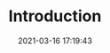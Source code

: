 ---
title: Introduction
date: 2021-03-16 17:19:43
permalink: /en/Zadig v3.4/system-manual/guide
adminGuide: true
sidebar: true
article: true
comment: false
editLink: false
---